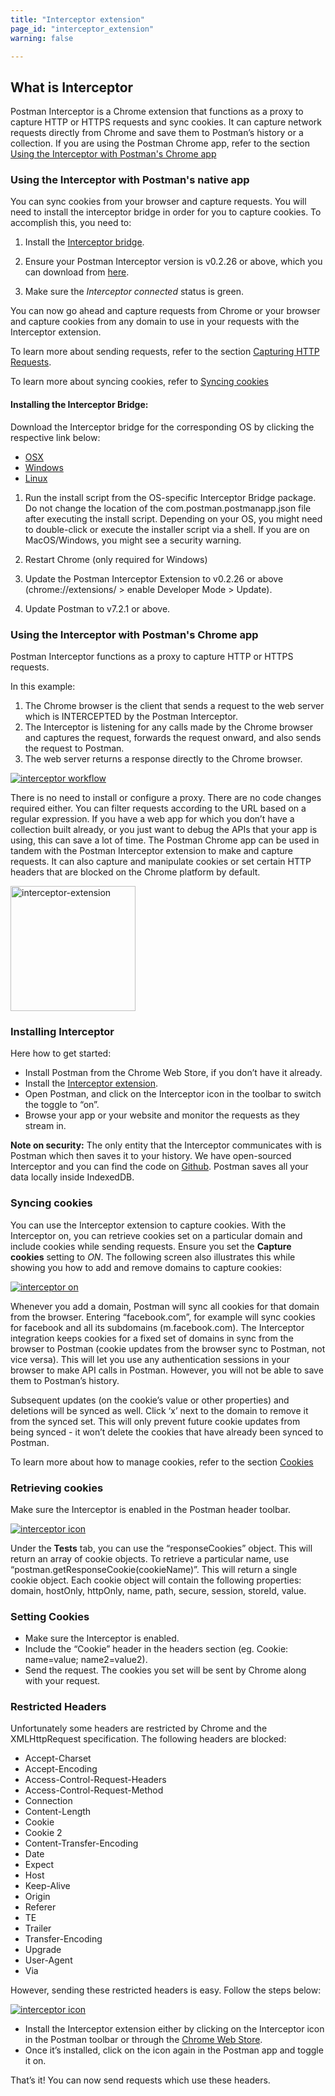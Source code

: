 ```yaml
---
title: "Interceptor extension"
page_id: "interceptor_extension"
warning: false

---
```


## What is Interceptor

Postman Interceptor is a Chrome extension that functions as a proxy to capture HTTP or HTTPS requests and sync cookies. It can capture network requests directly from Chrome and save them to Postman’s history or a collection. If you are using the Postman Chrome app, refer to the section [Using the Interceptor with Postman's Chrome app](#using-the-interceptor-with-postman's-chrome-app)


### Using the Interceptor with Postman's native app 

You can sync cookies from your browser and capture requests. You will need to install the interceptor bridge in order for you to capture cookies. To accomplish this, you need to:

1. Install the [Interceptor bridge](#installing-the-interceptor-bridge/). 

2. Ensure your Postman Interceptor version is v0.2.26 or above, which you can download from [here](https://go.pstmn.io/interceptor-download). 

3. Make sure the *Interceptor connected* status is green. 

You can now go ahead and capture requests from Chrome or your browser and capture cookies from any domain to use in your requests with the Interceptor extension.

To learn more about sending requests, refer to the section [Capturing HTTP Requests](/docs/postman/sending_api_requests/capturing_http_requests).

To learn more about syncing cookies, refer to [Syncing cookies](#syncing-cookies)

#### Installing the Interceptor Bridge:

Download the Interceptor bridge for the corresponding OS by clicking the respective link below:

* [OSX](https://go.pstmn.io/interceptor-bridge-macos)
* [Windows](https://go.pstmn.io/interceptor-bridge-windows)
* [Linux](https://go.pstmn.io/interceptor-bridge-linux)

1. Run the install script from the OS-specific Interceptor Bridge package. Do not change the location of the com.postman.postmanapp.json file after executing the install script. Depending on your OS, you might need to double-click or execute the installer script via a shell. If you are on MacOS/Windows, you might see a security warning.

2. Restart Chrome (only required for Windows)

3. Update the Postman Interceptor Extension to v0.2.26 or above (chrome://extensions/ > enable Developer Mode > Update).

4. Update Postman to v7.2.1 or above.

### Using the Interceptor with Postman's Chrome app

Postman Interceptor functions as a proxy to capture HTTP or HTTPS requests.  

In this example:

1. The Chrome browser is the client that sends a request to the web server which is INTERCEPTED by the Postman Interceptor.
1. The Interceptor is listening for any calls made by the Chrome browser and captures the request, forwards the request onward, and also sends the request to Postman.
1. The web server returns a response directly to the Chrome browser.

[![interceptor workflow](https://s3.amazonaws.com/postman-static-getpostman-com/postman-docs/proxy.interceptor.png)](https://s3.amazonaws.com/postman-static-getpostman-com/postman-docs/proxy.interceptor.png)

There is no need to install or configure a proxy. There are no code changes required either. You can filter requests according to the URL based on a regular expression. If you have a web app for which you don’t have a collection built already, or you just want to debug the APIs that your app is using, this can save a lot of time. The Postman Chrome app can be used in tandem with the Postman Interceptor extension to make and capture requests. It can also capture and manipulate cookies or set certain HTTP headers that are blocked on the Chrome platform by default.

<a href="https://s3.amazonaws.com/postman-static-getpostman-com/postman-docs/proxy.interceptExt.png"><img width="200" alt="interceptor-extension" src="https://s3.amazonaws.com/postman-static-getpostman-com/postman-docs/proxy.interceptExt.png"></a>

### Installing Interceptor

Here how to get started:

   *   Install Postman from the Chrome Web Store, if you don’t have it already.
   *   Install the [Interceptor extension](https://chrome.google.com/webstore/detail/postman-interceptor/aicmkgpgakddgnaphhhpliifpcfhicfo/support?hl=en).
   *   Open Postman, and click on the Interceptor icon in the toolbar to switch the toggle to “on”.
   *   Browse your app or your website and monitor the requests as they stream in.

**Note on security:** The only entity that the Interceptor communicates with is Postman which then saves it to your history. We have open-sourced Interceptor and you can find the code on [Github](https://github.com/a85/PostmanInterceptor). Postman saves all your data locally inside IndexedDB.

### Syncing cookies

 You can use the Interceptor extension to capture cookies. With the Interceptor on, you can retrieve cookies set on a particular domain and include cookies while sending requests. Ensure you set the **Capture cookies** setting to *ON*. The following screen also illustrates this while showing you how to add and remove domains to capture cookies:

[![interceptor on](https://s3.amazonaws.com/postman-static-getpostman-com/postman-docs/Interceptor-1.gif)](https://s3.amazonaws.com/postman-static-getpostman-com/postman-docs/Interceptor-1.gif)

Whenever you add a domain, Postman will sync all cookies for that domain from the browser. Entering “facebook.com”, for example will sync cookies for facebook and all its subdomains (m.facebook.com). The Interceptor integration keeps cookies for a fixed set of domains in sync from the browser to Postman (cookie updates from the browser sync to Postman, not vice versa). This will let you use any authentication sessions in your browser to make API calls in Postman. However, you will not be able to save them to Postman’s history.

Subsequent updates (on the cookie’s value or other properties) and deletions will be synced as well. Click ‘x’ next to the domain to remove it from the synced set. This will only prevent future cookie updates from being synced - it won’t delete the cookies that have already been synced to Postman.

To learn more about how to manage cookies, refer to the section [Cookies](/docs/postman/sending_api_requests/cookies/)


### Retrieving cookies

Make sure the Interceptor is enabled in the Postman header toolbar.

[![interceptor icon](https://s3.amazonaws.com/postman-static-getpostman-com/postman-docs/WS-interceptor_cookies_1.png)](https://s3.amazonaws.com/postman-static-getpostman-com/postman-docs/WS-interceptor_cookies_1.png)

Under the **Tests** tab, you can use the “responseCookies” object. This will return an array of cookie objects. To retrieve a particular name, use “postman.getResponseCookie(cookieName)”. This will return a single cookie object. Each cookie object will contain the following properties: domain, hostOnly, httpOnly, name, path, secure, session, storeId, value.

### Setting Cookies

*   Make sure the Interceptor is enabled.
*   Include the “Cookie” header in the headers section (eg. Cookie: name=value; name2=value2).
*   Send the request. The cookies you set will be sent by Chrome along with your request.

### Restricted Headers

Unfortunately some headers are restricted by Chrome and the XMLHttpRequest specification. The following headers are blocked:

   *   Accept-Charset
   *   Accept-Encoding
   *   Access-Control-Request-Headers
   *   Access-Control-Request-Method
   *   Connection
   *   Content-Length
   *   Cookie
   *   Cookie 2
   *   Content-Transfer-Encoding
   *   Date
   *   Expect
   *   Host
   *   Keep-Alive
   *   Origin
   *   Referer
   *   TE
   *   Trailer
   *   Transfer-Encoding
   *   Upgrade
   *   User-Agent
   *   Via

However, sending these restricted headers is easy. Follow the steps below:

[![interceptor icon](https://s3.amazonaws.com/postman-static-getpostman-com/postman-docs/WS-interceptor.png)](https://s3.amazonaws.com/postman-static-getpostman-com/postman-docs/WS-interceptor.png)

   * Install the Interceptor extension either by clicking on the Interceptor icon in the Postman toolbar or through the [Chrome Web Store](https://chrome.google.com/webstore/detail/postman-interceptor/aicmkgpgakddgnaphhhpliifpcfhicfo).
   * Once it’s installed, click on the icon again in the Postman app and toggle it on.

That’s it! You can now send requests which use these headers.


